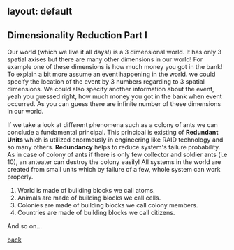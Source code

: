 layout: default
---

## Dimensionality Reduction Part I

Our world (which we live it all days!) is a 3 dimensional world. It has only 3 spatial axises but there are many other dimensions in our world!
For example one of these dimensions is how much money you got in the bank!
To explain a bit more assume an event happening in the world. we could specify the location of the event by 3 numbers regarding to 3 spatial dimensions.
We could also specify another information about the event, yeah you guessed right, how much money you got in the bank when event occurred.
As you can guess there are infinite number of these dimensions in our world.

If we take a look at different phenomena such as a colony of ants we can conclude a fundamental principal.
This principal is existing of __Redundant Units__ which is utilized enormously in engineering like RAID technology and so many others. 
__Redundancy__ helps to reduce system's failure probability.
As in case of colony of ants if there is only few collector and soldier ants (i.e 10), an anteater can
destroy the colony easily! All systems in the world are created from small units which by failure of a few, 
whole system can work properly. 

1. World is made of building blocks we call atoms.
2. Animals are made of building blocks we call cells.
3. Colonies are made of building blocks we call colony members.
4. Countries are made of building blocks we call citizens.

And so on...

[back](./)